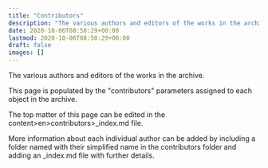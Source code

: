 ```yaml
---
title: "Contributors"
description: "The various authors and editors of the works in the archive"
date: 2020-10-06T08:50:29+00:00
lastmod: 2020-10-06T08:50:29+00:00
draft: false
images: []
---
```


The various authors and editors of the works in the archive.

This page is populated by the "contributors" parameters assigned to each object in the archive.

The top matter of this page can be edited in the content>en>contributors>_index.md file.

More information about each individual author can be added by including a folder named with their simplified name in the contributors folder and adding an _index.md file with further details.